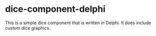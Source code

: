 # dice-component-delphi
This is a simple dice component that is written in Delphi.  It does include custom dice graphics.
